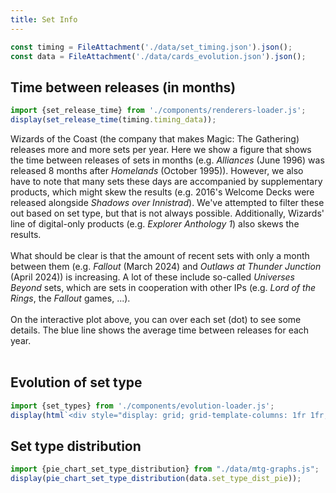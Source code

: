 ```yaml
---
title: Set Info
---
```


```js
const timing = FileAttachment('./data/set_timing.json').json();
const data = FileAttachment('./data/cards_evolution.json').json();
```

## Time between releases (in months)
```js
import {set_release_time} from './components/renderers-loader.js';
display(set_release_time(timing.timing_data));
```

<div>
Wizards of the Coast (the company that makes Magic: The Gathering) releases more and more sets per year.
Here we show a figure that shows the time between releases of sets in months (e.g. <i>Alliances</i> (June 1996) was released 8 months after <i>Homelands</i> (October 1995)).
However, we also have to note that many sets these days are accompanied by supplementary products, which might skew the results (e.g. 2016's Welcome Decks were released alongside <i>Shadows over Innistrad</i>). 
We've attempted to filter these out based on set type, but that is not always possible.
Additionally, Wizards' line of digital-only products (e.g. <i>Explorer Anthology 1</i>) also skews the results.
</div>
<br>
<div>
What should be clear is that the amount of recent sets with only a month between them (e.g. <i>Fallout</i> (March 2024) and <i>Outlaws at Thunder Junction</i> (April 2024)) is increasing.
A lot of these include so-called <i>Universes Beyond</i> sets, which are sets in cooperation with other IPs (e.g. <i>Lord of the Rings</i>, the <i>Fallout</i> games, ...).
</div>
<br>
<div>
On the interactive plot above, you can over each set (dot) to see some details.
The blue line shows the average time between releases for each year.
</div>
<br>

## Evolution of set type
```js
import {set_types} from './components/evolution-loader.js';
display(html`<div style="display: grid; grid-template-columns: 1fr 1fr; column-gap: 20px; row-gap: 20px;">${set_types(data.set_type_dist)}${set_types(data.set_type_dist, true)}</div>`)
```

## Set type distribution

```js
import {pie_chart_set_type_distribution} from "./data/mtg-graphs.js";
display(pie_chart_set_type_distribution(data.set_type_dist_pie));
```